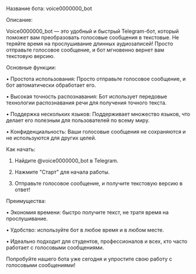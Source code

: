 Название бота: voice0000000_bot

Описание:

Voice0000000_bot — это удобный и быстрый Telegram-бот, который поможет вам преобразовать голосовые сообщения в текстовые. Не теряйте время на прослушивание длинных аудиозаписей! Просто отправьте голосовое сообщение, и бот мгновенно вернет вам текстовую версию.

Основные функции:

• Простота использования: Просто отправьте голосовое сообщение, и бот автоматически обработает его.

• Высокая точность распознавания: Бот использует передовые технологии распознавания речи для получения точного текста.

• Поддержка нескольких языков: Поддерживает множество языков, что делает его полезным для пользователей по всему миру.

• Конфиденциальность: Ваши голосовые сообщения не сохраняются и не используются для других целей.

Как начать:

1. Найдите @voice0000000_bot в Telegram.

2. Нажмите "Старт" для начала работы.

3. Отправьте голосовое сообщение, и получите текстовую версию в ответ!

Преимущества:

• Экономия времени: быстро получите текст, не тратя время на прослушивание.

• Удобство: используйте бот в любое время и в любом месте.

• Идеально подходит для студентов, профессионалов и всех, кто часто работает с голосовыми сообщениями.

Попробуйте нашего бота уже сегодня и упростите свою работу с голосовыми сообщениями!
